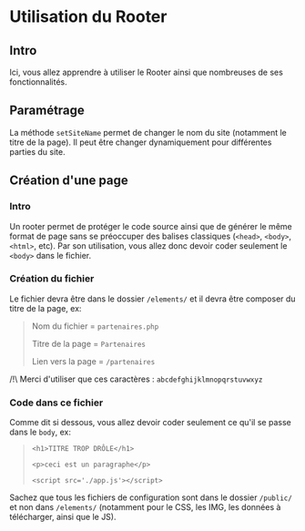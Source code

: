 # Utilisation du Rooter
## Intro
Ici, vous allez apprendre à utiliser le Rooter ainsi que nombreuses de ses fonctionnalités.

## Paramétrage
La méthode `setSiteName` permet de changer le nom du site (notamment le titre de la page).
Il peut être changer dynamiquement pour différentes parties du site.


## Création d'une page
### Intro
Un rooter permet de protéger le code source ainsi que de générer le même format de page sans se préoccuper des balises classiques (`<head>`, `<body>`, `<html>`, etc).
Par son utilisation, vous allez donc devoir coder seulement le `<body>` dans le fichier.

### Création du fichier
Le fichier devra être dans le dossier `/elements/` et il devra être composer du titre de la page, ex:
> Nom du fichier = `partenaires.php` 
>
> Titre de la page = `Partenaires`
>
> Lien vers la page = `/partenaires`

/!\ Merci d'utiliser que ces caractères : `abcdefghijklmnopqrstuvwxyz`

### Code dans ce fichier
Comme dit si dessous, vous allez devoir coder seulement ce qu'il se passe dans le `body`, ex:
> `<h1>TITRE TROP DRÔLE</h1>`
> 
> `<p>ceci est un paragraphe</p>`
> 
> `<script src='./app.js'></script>`

Sachez que tous les fichiers de configuration sont dans le dossier `/public/` et non dans `/elements/` (notamment pour le CSS, les IMG, les données à télécharger, ainsi que le JS).